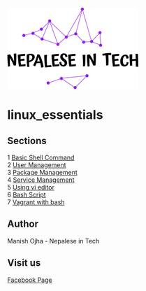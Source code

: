 [![Nepalese in Tech](nepalese-in-tech.png)](https://www.youtube.com/channel/UCiYG6EJ-vHezIvcXRQz8cGQ)

# linux_essentials

## Sections
1 [Basic Shell Command](https://github.com/neplearn/lab_linux/tree/master/lab_00Linux_as_OS) 
<br>
2 [User Management](https://github.com/neplearn/lab_linux/tree/master/lab_02Installing_linux)
<br>
3 [Package Management](https://github.com/neplearn/lab_linux/tree/master/lab_03Linux_Directory_Structure)
<br>
4 [Service Management](https://github.com/neplearn/lab_linux/tree/master/lab_04Linux_Files)
<br>
5 [Using vi editor](https://github.com/neplearn/lab_linux/tree/master/lab_05Basic_Shell)
<br>
6 [Bash Script](https://github.com/neplearn/lab_linux/tree/master/lab_06Help)
<br>
7 [Vagrant with bash](https://github.com/neplearn/lab_linux/tree/master/lab_08User_Management)
<br>

## Author
Manish Ojha - Nepalese in Tech

## Visit us
[Facebook Page](https://www.facebook.com/nepaleseintech)